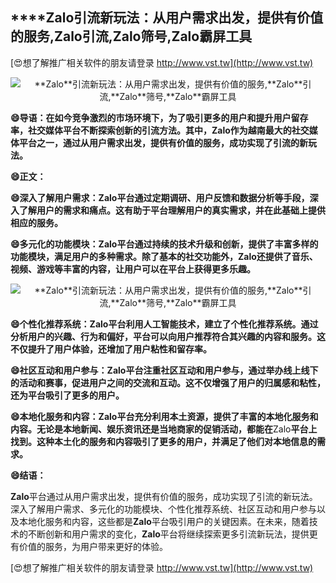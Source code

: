 ## ****Zalo**引流新玩法：从用户需求出发，提供有价值的服务,**Zalo**引流,**Zalo**筛号,**Zalo**霸屏工具**

[😍想了解推广相关软件的朋友请登录 http://www.vst.tw](http://www.vst.tw)

 <center><img src="https://vst.tw/MP4/tuiguang/png/2.png" alt="**Zalo**引流新玩法：从用户需求出发，提供有价值的服务,**Zalo**引流,**Zalo**筛号,**Zalo**霸屏工具"></center>

**😄导语：在如今竞争激烈的市场环境下，为了吸引更多的用户和提升用户留存率，社交媒体平台不断探索创新的引流方法。其中，**Zalo**作为越南最大的社交媒体平台之一，通过从用户需求出发，提供有价值的服务，成功实现了引流的新玩法。**

**😄正文：**

**😄深入了解用户需求：**Zalo**平台通过定期调研、用户反馈和数据分析等手段，深入了解用户的需求和痛点。这有助于平台理解用户的真实需求，并在此基础上提供相应的服务。**

**😄多元化的功能模块：**Zalo**平台通过持续的技术升级和创新，提供了丰富多样的功能模块，满足用户的多种需求。除了基本的社交功能外，**Zalo**还提供了音乐、视频、游戏等丰富的内容，让用户可以在平台上获得更多乐趣。**

 <center><img src="https://vst.tw/MP4/tuiguang/png/5.png" alt="**Zalo**引流新玩法：从用户需求出发，提供有价值的服务,**Zalo**引流,**Zalo**筛号,**Zalo**霸屏工具"></center>

**😄个性化推荐系统：**Zalo**平台利用人工智能技术，建立了个性化推荐系统。通过分析用户的兴趣、行为和偏好，平台可以向用户推荐符合其兴趣的内容和服务。这不仅提升了用户体验，还增加了用户粘性和留存率。**

**😄社区互动和用户参与：**Zalo**平台注重社区互动和用户参与，通过举办线上线下的活动和赛事，促进用户之间的交流和互动。这不仅增强了用户的归属感和粘性，还为平台吸引了更多的用户。**

**😄本地化服务和内容：**Zalo**平台充分利用本土资源，提供了丰富的本地化服务和内容。无论是本地新闻、娱乐资讯还是当地商家的促销活动，都能在**Zalo**平台上找到。这种本土化的服务和内容吸引了更多的用户，并满足了他们对本地信息的需求。**

**😄结语：**

**Zalo**平台通过从用户需求出发，提供有价值的服务，成功实现了引流的新玩法。深入了解用户需求、多元化的功能模块、个性化推荐系统、社区互动和用户参与以及本地化服务和内容，这些都是**Zalo**平台吸引用户的关键因素。在未来，随着技术的不断创新和用户需求的变化，**Zalo**平台将继续探索更多引流新玩法，提供更有价值的服务，为用户带来更好的体验。

[😍想了解推广相关软件的朋友请登录 http://www.vst.tw](http://www.vst.tw)



